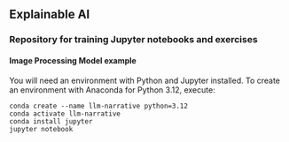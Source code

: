 ## Explainable AI

### Repository for training Jupyter notebooks and exercises

#### Image Processing Model example

You will need an environment with Python and Jupyter installed. To create an environment with Anaconda for Python 3.12, execute: 

```
conda create --name llm-narrative python=3.12
conda activate llm-narrative
conda install jupyter
jupyter notebook
```


